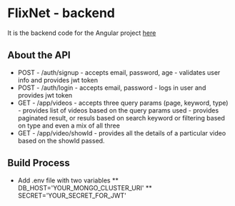 # FlixNet - backend
It is the backend code for the Angular project [here](https://github.com/TejaSaii/Flixnet-frontend)

## About the API
* POST - /auth/signup - accepts email, password, age - validates user info and provides jwt token
* POST - /auth/login - accepts email, password - logs in user and provides jwt token
* GET - /app/videos - accepts three query params (page, keyword, type) - provides list of videos based on the query params used - provides paginated result, or resuls based on search keyword or filtering based on type and even a mix of all three
* GET - /app/video/showId - provides all the details of a particular video based on the showId passed.

## Build Process
* Add .env file with two variables
** DB_HOST='YOUR_MONGO_CLUSTER_URI'
** SECRET='YOUR_SECRET_FOR_JWT'

